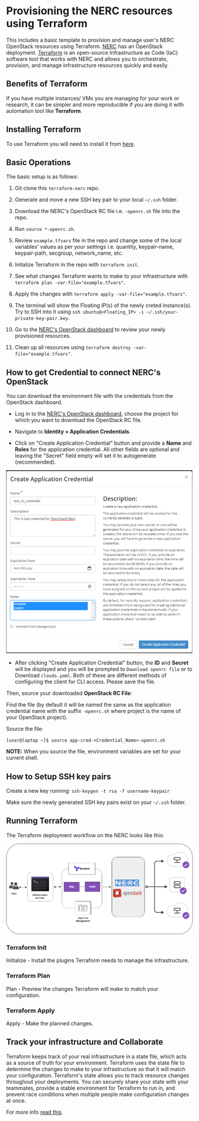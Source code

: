 # Provisioning the NERC resources using Terraform

This includes a basic template to provision and manage user's NERC OpenStack resources using Terraform.
[NERC](https://stack.nerc.mghpcc.org) has an OpenStack deployment.
[Terraform](https://www.hashicorp.com/products/terraform/infrastructure-as-code)
is an open-source Infrastructure as Code (IaC) software tool that works
with NERC and allows you to orchestrate, provision, and manage infrastructure
resources quickly and easily.

## Benefits of Terraform

If you have multiple instances/ VMs you are managing for your work or research,
it can be simpler and more reproducible if you are doing it with automation tool
like **Terraform**.

## Installing Terraform

To use Terraform you will need to install it from [here](https://www.terraform.io/downloads).

## Basic Operations

The basic setup is as follows:

1. Git clone this `terraform-nerc` repo.

2. Generate and move a new SSH key pair to your local `~/.ssh` folder.

3. Download the NERC's OpenStack RC file i.e. `-openrc.sh` file into the repo.

4. Run `source *-openrc.sh`.

5. Review `example.tfvars` file in the repo and change some of the local variables' values as per your settings i.e. quantity, keypair-name, keypair-path, secgroup, network_name, etc.

6. Initalize Terraform in the repo with `terraform init`.

7. See what changes Terraform wants to make to your infrastructure with `terraform plan -var-file="example.tfvars"`.

8. Apply the changes with `terraform apply -var-file="example.tfvars"`.

9. The terminal will show the Floating IP(s) of the newly creted instance(s). Try to SSH into it using `ssh ubuntu@<Floating_IP> -i ~/.ssh/your-private-key-pair.key`.

10. Go to the [NERC's OpenStack dashboard](https://stack.nerc.mghpcc.org) to review your newly provisioned resources.

11. Clean up all resources using `terraform destroy -var-file="example.tfvars"`.

## How to get Credential to connect NERC's OpenStack

You can download the environment file with the credentials from the OpenStack dashboard.

- Log in to the [NERC's OpenStack dashboard](https://stack.nerc.mghpcc.org), choose the project for which you want to download the OpenStack RC file.

- Navigate to **Identity > Application Credentials**.

- Click on "Create Application Credential" button and provide a **Name** and **Roles** for the application credential. All other fields are optional and leaving the "Secret" field empty will set it to autogenerate (recommended).

![Application Credentials Setup](images/openstack_cli_cred.png)

- After clicking "Create Application Credential" button, the **ID** and **Secret** will be displayed and you will be prompted to `Download openrc file` or to Download `clouds.yaml`. Both of these are different methods of configuring the client for CLI access. Please save the file.

Then, source your downloaded **OpenStack RC File**:

Find the file (by default it will be named the same as the application credential name with the suffix `-openrc.sh` where project is the name of your OpenStack project).

Source the file:

    [user@laptop ~]$ source app-cred-<Credential_Name>-openrc.sh

**NOTE:** When you source the file, environment variables are set for your current shell.

## How to Setup SSH key pairs

Create a new key running: `ssh-keygen -t rsa -f username-keypair`

Make sure the newly generated SSH key pairs exist on your `~/.ssh` folder.

## Running Terraform

The Terraform deployment workflow on the NERC looks like this:

![Automating NERC resources using Terraform](images/NERC-Terrform.png)

### Terraform Init

Initialize - Install the plugins Terraform needs to manage the infrastructure.

### Terraform Plan

Plan - Preview the changes Terraform will make to match your configuration.

### Terraform Apply

Apply - Make the planned changes.

## Track your infrastructure and Collaborate

Terraform keeps track of your real infrastructure in a state file, which acts as
a source of truth for your environment. Terraform uses the state file to determine
the changes to make to your infrastructure so that it will match your configuration.
Terraform's state allows you to track resource changes throughout your deployments.
You can securely share your state with your teammates, provide a stable environment
for Terraform to run in, and prevent race conditions when multiple people make
configuration changes at once.

For more info [read this](https://nerc-project.github.io/nerc-docs/openstack/advanced-openstack-topics/terraform/terraform-on-NERC/).
